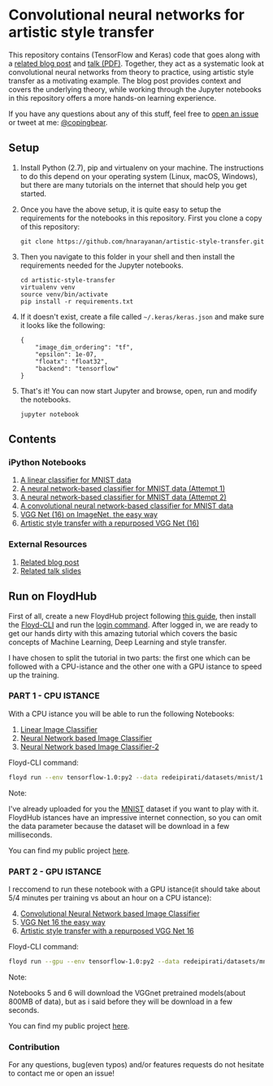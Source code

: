 # Convolutional neural networks for artistic style transfer

This repository contains (TensorFlow and Keras) code that goes along
with a [related blog post][blog-post] and [talk
(PDF)][talk-slides]. Together, they act as a systematic look at
convolutional neural networks from theory to practice, using artistic
style transfer as a motivating example. The blog post provides context
and covers the underlying theory, while working through the Jupyter
notebooks in this repository offers a more hands-on learning
experience.

If you have any questions about any of this stuff, feel free to [open
an issue][support-issue] or tweet at me: [@copingbear][twitter].

## Setup

1. Install Python (2.7), pip and virtualenv on your machine. The
instructions to do this depend on your operating system (Linux, macOS,
Windows), but there are many tutorials on the internet that should
help you get started.

2. Once you have the above setup, it is quite easy to setup the
requirements for the notebooks in this repository. First you clone a
copy of this repository:

   ````
   git clone https://github.com/hnarayanan/artistic-style-transfer.git
   ````

3. Then you navigate to this folder in your shell and then install the
requirements needed for the Jupyter notebooks.

   ````
   cd artistic-style-transfer
   virtualenv venv
   source venv/bin/activate
   pip install -r requirements.txt
   ````

4. If it doesn't exist, create a file called `~/.keras/keras.json` and
make sure it looks like the following:

   ````
   {
       "image_dim_ordering": "tf",
       "epsilon": 1e-07,
       "floatx": "float32",
       "backend": "tensorflow"
   }
   ````

5. That's it! You can now start Jupyter and browse, open, run and
modify the notebooks.

   ````
   jupyter notebook
   ````

## Contents

### iPython Notebooks

1. [A linear classifier for MNIST data][linear-mnist]
2. [A neural network-based classifier for MNIST data (Attempt 1)][neural-mnist-1]
3. [A neural network-based classifier for MNIST data (Attempt 2)][neural-mnist-2]
4. [A convolutional neural network-based classifier for MNIST data][convnet-mnist]
5. [VGG Net (16) on ImageNet, the easy way][vggnet-imagenet]
6. [Artistic style transfer with a repurposed VGG Net (16)][style-transfer]

### External Resources

1. [Related blog post][blog-post]
2. [Related talk slides][talk-slides]


[blog-post]: https://harishnarayanan.org/writing/artistic-style-transfer/
[talk-slides]: https://www.dropbox.com/s/969r7dj5nlboh7v/slides.pdf?dl=1
[support-issue]: https://github.com/hnarayanan/artistic-style-transfer/issues
[twitter]: https://twitter.com/copingbear
[linear-mnist]: notebooks/1_Linear_Image_Classifier.ipynb
[neural-mnist-1]: notebooks/2_Neural_Network-based_Image_Classifier-1.ipynb
[neural-mnist-2]: notebooks/3_Neural_Network-based_Image_Classifier-2.ipynb
[convnet-mnist]: notebooks/4_Convolutional_Neural_Network-based_Image_Classifier.ipynb
[vggnet-imagenet]: notebooks/5_VGG_Net_16_the_easy_way.ipynb
[style-transfer]: notebooks/6_Artistic_style_transfer_with_a_repurposed_VGG_Net_16.ipynb


## Run on FloydHub

First of all, create a new FloydHub project following [this guide](http://docs.floydhub.com/guides/basics/create_new/), then install the [Floyd-CLI](http://docs.floydhub.com/guides/basics/install/) and run the [login command](http://docs.floydhub.com/guides/basics/login/). After logged in, we are ready to get our hands dirty with this amazing tutorial which covers the basic concepts of Machine Learning, Deep Learning and style transfer.

I have chosen to split the tutorial in two parts: the first one which can be followed with a CPU-istance and the other one with a GPU istance to speed up the training.

### PART 1 - CPU ISTANCE

With a CPU istance you will be able to run the following Notebooks:

1. [Linear Image Classifier](notebooks/1_Linear_Image_Classifier.ipynb)
2. [Neural Network based Image Classifier](notebooks/2_Neural_Network-based_Image_Classifier-1.ipynb)
3. [Neural Network based Image Classifier-2](notebooks/3_Neural_Network-based_Image_Classifier-2.ipynb)

Floyd-CLI command:

```bash
floyd run --env tensorflow-1.0:py2 --data redeipirati/datasets/mnist/1 --mode jupyter
```

Note:

I've already uploaded for you the [MNIST](https://www.floydhub.com/redeipirati/datasets/mnist) dataset if you want to play with it. FloydHub istances have an impressive internet connection, so you can omit the data parameter because the dataset will be download in a few milliseconds.

You can find my public project [here](https://www.floydhub.com/redeipirati/projects/artistic-style-transfer/1).

### PART 2 - GPU ISTANCE

I reccomend to run these notebook with a GPU istance(it should take about 5/4 minutes per training vs about an hour on a CPU istance):

4. [Convolutional Neural Network based Image Classifier](notebooks/4_Convolutional_Neural_Network-based_Image_Classifier.ipynb)
5. [VGG Net 16 the easy way](notebooks/5_VGG_Net_16_the_easy_way.ipynb)
6. [Artistic style transfer with a repurposed VGG Net 16](notebooks/6_Artistic_style_transfer_with_a_repurposed_VGG_Net_16.ipynb)

Floyd-CLI command:

```bash
floyd run --gpu --env tensorflow-1.0:py2 --data redeipirati/datasets/mnist/1 --mode jupyter
```

Note:

Notebooks 5 and 6 will download the VGGnet pretrained models(about 800MB of data), but as i said before they will be download in a few seconds.

You can find my public project [here](https://www.floydhub.com/redeipirati/projects/artistic-style-transfer/2).

### Contribution

For any questions, bug(even typos) and/or features requests do not hesitate to contact me or open an issue!
